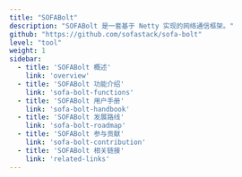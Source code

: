 ```yaml
---
title: "SOFABolt"
description: "SOFABolt 是一套基于 Netty 实现的网络通信框架。"
github: "https://github.com/sofastack/sofa-bolt"
level: "tool"
weight: 1
sidebar:
  - title: 'SOFABolt 概述'
    link: 'overview'
  - title: 'SOFABolt 功能介绍'
    link: 'sofa-bolt-functions'
  - title: 'SOFABolt 用户手册'
    link: 'sofa-bolt-handbook'
  - title: 'SOFABolt 发展路线'
    link: 'sofa-bolt-roadmap'
  - title: 'SOFABolt 参与贡献'
    link: 'sofa-bolt-contribution'
  - title: 'SOFABolt 相关链接'
    link: 'related-links'
---
```

